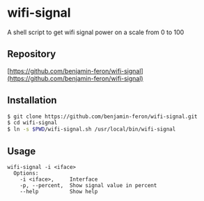 # wifi-signal

A shell script to get wifi signal power on a scale from 0 to 100

## Repository

[https://github.com/benjamin-feron/wifi-signal](https://github.com/benjamin-feron/wifi-signal)

## Installation
```bash
$ git clone https://github.com/benjamin-feron/wifi-signal.git
$ cd wifi-signal
$ ln -s $PWD/wifi-signal.sh /usr/local/bin/wifi-signal
````

## Usage

```
wifi-signal -i <iface>
  Options:
    -i <iface>,     Interface
    -p, --percent,  Show signal value in percent
    --help          Show help
````
